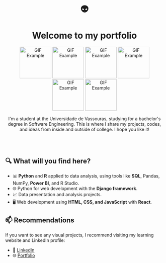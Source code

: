 
<h1 align='center'> 
👽
</h1>
<h1 align='center'> 
  Welcome to my portfolio
</h1>

<p align="center">
  <img src="https://cdn.pixabay.com/animation/2024/10/29/00/46/00-46-41-84_512.gif" width="100" height="auto" alt="GIF Example">
  <img src="https://cdn.pixabay.com/animation/2024/10/29/00/46/00-46-41-84_512.gif" width="100" height="auto" alt="GIF Example">
  <img src="https://cdn.pixabay.com/animation/2024/10/29/00/46/00-46-41-84_512.gif" width="100" height="auto" alt="GIF Example">
  <img src="https://cdn.pixabay.com/animation/2024/10/29/00/46/00-46-41-84_512.gif" width="100" height="auto" alt="GIF Example">
  <img src="https://cdn.pixabay.com/animation/2024/10/29/00/46/00-46-41-84_512.gif" width="100" height="auto" alt="GIF Example">
  <img src="https://cdn.pixabay.com/animation/2024/10/29/00/46/00-46-41-84_512.gif" width="100" height="auto" alt="GIF Example">
</p>

<p align="center">
I'm a student at the Universidade de Vassouras, studying for a bachelor's degree in Software Engineering.  
This is where I share my projects, codes, and ideas from inside and outside of college. I hope you like it!
</p>
<br></br>
<h2>
🔍 What will you find here?
</h2>

- 📊 **Python** and **R** applied to data analysis, using tools like **SQL**, Pandas, NumPy, **Power BI**, and R Studio.
- 🌐 Python for web development with the **Django framework**.
- 📈 Data presentation and analysis projects.
- 🖥️ Web development using **HTML, CSS, and JavaScript** with **React**.

## 📫 Recommendations  

If you want to see any visual projects, I recommend visiting my learning website and LinkedIn profile:

- 💼 [LinkedIn](https://www.linkedin.com/in/felipesodredf/)  
- 🌐 [Portfolio](https://aprendizadoimersivo.com.br/)
